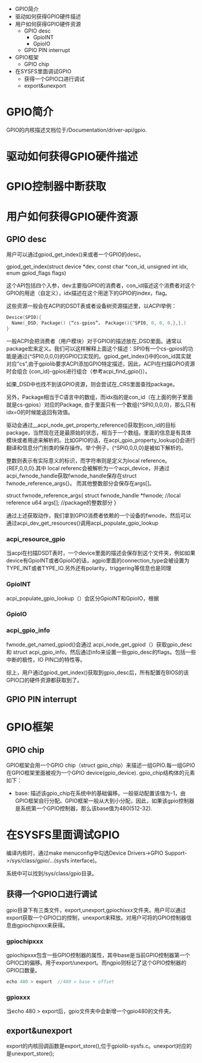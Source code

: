 + GPIO简介
+ 驱动如何获得GPIO硬件描述
+ 用户如何获得GPIO硬件资源
   + GPIO desc
      + GpioINT
      + GpioIO
   + GPIO PIN interrupt
+ GPIO框架
   + GPIO chip
+ 在SYSFS里面调试GPIO
   + 获得一个GPIO口进行调试
   + export&unexport


# GPIO简介
GPIO的内核描述文档位于/Documentation/driver-api/gpio.

# 驱动如何获得GPIO硬件描述

# GPIO控制器中断获取

# 用户如何获得GPIO硬件资源

## GPIO desc
用户可以通过gpiod_get_index()来或者一个GPIO的desc。

gpiod_get_index(struct device *dev, const char *con_id, unsigned int idx, enum gpiod_flags flags)

这个API包括四个入参，dev主要指GPIO的消费者，con_id描述这个消费者对这个GPIO的用途（自定义），idx描述在这个用途下的GPIO的index，flag。

这些资源一般会在ACPI的DSDT表或者设备树资源描述里，以ACPI举例：
``` C
Device(SPI0){
  Name(_DSD, Package() {“cs-gpios”， Package(){^SPI0, 0, 0, 0,},},)
}
```

一般ACPI会把消费者（用户模块）对于GPIO的描述放在_DSD里面。通常以package宏来定义。我们可以这样解释上面这个描述：SPI0有一个cs-gpios的功能是通过{^SPI0,0,0,0}的GPIO口实现的。gpiod_get_index()中的con_id其实就对应“cs”,由于gpiolib要求ACPI添加GPIO特定描述，因此，ACPI在扫描GPIO资源时会组合 {con_id}-gpios进行组合（参考acpi_find_gpio()）。

如果_DSD中也找不到该GPIO资源，则会尝试在_CRS里面查找package。

另外，Package相当于C语言中的数组，而idx指的是con_id（在上面的例子里面就是cs-gpios）对应的Package, 由于里面只有一个数组{^SPI0,0,0,0}，那么只有idx=0的时候能返回有效值。

驱动会通过__acpi_node_get_property_reference()获取到con_id的目标package，当然现在还是最原始的状态，相当于一个数组。里面的信息是有具体模块或者用途来解析的。比如GPIO的话，在acpi_gpio_property_lookup()会进行翻译和信息分门别类的保存操作。举个例子，{^SPI0,0,0,0}是被如下解析的。

整数则表示有实际意义的标识，而字符串则是定义为local reference。  {REF,0,0,0}.其中 local referenc会被解析为一个acpi_device，并通过acpi_fwnode_handle获取fwnode_handle保存在struct fwnode_reference_args{}。 而其他整数部分会保存在args[]。

struct fwnode_reference_args{
  struct fwnode_handle *fwnode;  //local reference
  u64 args[];  //package的整数部分
}

通过上述获取动作，我们拿到GPIO消费者依赖的一个设备的fwnode，然后可以通过acpi_dev_get_resources()调用acpi_populate_gpio_lookup

### acpi_resource_gpio
当acpi在扫描DSDT表时，一个device里面的描述会保存到这个文件夹，例如如果device有GpioINT或者GpioIO的话，agpio里面的connection_type会被设置为TYPE_INT或者TYPE_IO.另外还有polarity，triggering等信息也是同理

### GpioINT
acpi_populate_gpio_lookup（）会区分GpioINT和GpioIO，根据

### GpioIO

### acpi_gpio_info

fwnode_get_named_gpiod()会通过 acpi_node_get_gpiod（）获取gpio_desc和 struct acpi_gpio_info，然后通过info来设置一些gpio_desc的flags。包括一些中断的极性，IO PIN口的特性等。

综上，用户通过gpiod_get_index()获取到gpio_desc后，所有配置在BIOS的该GPIO口的硬件资源都获取到了。


## GPIO PIN interrupt

# GPIO框架

## GPIO chip
GPIO框架会用一个GPIO chip（struct gpio_chip）来描述一组GPIO.每一组GPIO在GPIO框架里面被视为一个GPIO device(gpio_device).
gpio_chip结构体的元素如下：
+ base: 描述该gpio_chip在系统中的基础偏移。一般驱动配置该值为-1，由GPIO框架自行分配。GPIO框架一般从大到小分配，因此，如果该gpio控制器是系统第一个GPIO控制器，那么该base值为480(512-32).


# 在SYSFS里面调试GPIO
编译内核时，通过make menuconfig中勾选Device Drivers->GPIO Support->/sys/class/gpio/...(sysfs interface)。

系统中可以找到/sys/class/gpio目录。

## 获得一个GPIO口进行调试
gpio目录下有三类文件，export,unexport,gpiochixxx文件夹。用户可以通过export获取一个GPIO口的控制，unexport来释放。对用户可将的GPIO控制器信息由gpiochipxxx来获得。

### gpiochipxxx
gpiochipxxx包含一些GPIO控制器的属性，其中base是当前GPIO控制器第一个GPIO口的偏移。用于export/unexport。而ngpio则标记了这个GPIO控制器的GPIO口数量。

``` C
echo 480 > export  //480 = base + offset
```

### gpioxxx
当echo 480 > export后，gpio文件夹中会新增一个gpio480的文件夹。

## export&unexport
export的内核回调函数是export_store(),位于gpiolib-sysfs.c。unexport对应的是unexport_store();
